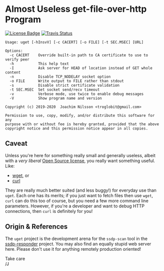 Almost Useless get-file-over-http Program
==========================================================
[![License Badge][]][License] [![Travis Status][]][Travis]


```
Usage: uget [-hInsvV] [-c CACERT] [-o FILE] [-t SEC.MSEC] [URL]

Options:
  -c CACERT    Override built-in path to CA certificate to use to verify peer
  -h           This help text
  -I           Ask server for HEAD of location instead of GET whole content
  -n           Disable TCP_NODELAY socket option
  -o FILE      Write output to FILE rather than stdout
  -s           Disable strict certificate validation
  -t SEC.MSEC  Set socket send/recv timeout
  -v           Verbose mode, use twice to enable debug messages
  -V           Show program name and version

Copyright (c) 2019-2020  Joachim Nilsson <troglobit@gmail.com>

Permission to use, copy, modify, and/or distribute this software for any
purpose with or without fee is hereby granted, provided that the above
copyright notice and this permission notice appear in all copies.
```


Caveat
------

Unless you're here for something really small and generally useless,
albeit with a *very liberal* [Open Source license][1], you really want
something useful.  Like:

  * [wget](https://www.gnu.org/software/wget/), or
  * [curl](https://curl.haxx.se/)
  
They are really much better suited (and less buggy!) for everyday use
than `uget`.  Each one has its merits; if you just want to fetch files
then use `wget`, `curl` can do this too of course, but you need a few
more command line parameters.  However, if you're a developer and want
to debug HTTP connections, then `curl` is definitely for you!


Origin & References
-------------------

The `uget` project is the development arena for the `ssdp-scan` tool in
the [ssdp-responder][2] project.  You may also find an equally stupid
web server here.  Please don't use it for anything remotely production
oriented!

Take care  
 /J

[1]: https://en.wikipedia.org/wiki/ISC_license
[2]: https://github.com/troglobit/ssdp-responder/
[License]:         https://en.wikipedia.org/wiki/ISC_license
[License Badge]:   https://img.shields.io/badge/License-ISC-blue.svg
[Travis]:          https://travis-ci.org/troglobit/uget
[Travis Status]:   https://travis-ci.org/troglobit/uget.png?branch=master

